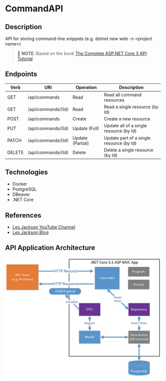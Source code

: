 # CommandAPI

## Description
API for storing command-line snippets (e.g. dotnet new web -n &lt;project name>)

>💁 **NOTE**: Based on the book [The Complete ASP.NET Core 3 API Tutorial](https://www.amazon.com/stores/Les-Jackson/author/B084L9B8CB?ref=ap_rdr&store_ref=ap_rdr&isDramIntegrated=true&shoppingPortalEnabled=true)

## Endpoints

| Verb   | URI                  | Operation       | Description                                |
|--------|----------------------|-----------------|--------------------------------------------|
| GET    | /api/commands        | Read            | Read all command resources                  |
| GET    | /api/commands/{Id}   | Read            | Read a single resource (by Id)              |
| POST   | /api/commands        | Create          | Create a new resource                       |
| PUT    | /api/commands/{Id}   | Update (Full)   | Update all of a single resource (by Id)     |
| PATCH  | /api/commands/{Id}   | Update (Partial)| Update part of a single resource (by Id)    |
| DELETE | /api/commands/{Id}   | Delete          | Delete a single resource (by Id)            |

## Technologies
- Docker
- PostgreSQL
- DBeaver
- .NET Core

## References
- [Les Jackson YouTube Channel](https://www.youtube.com/@binarythistle/playlists) 
- [Les Jackson Blog](https://dotnetplaybook.com/)

## API Application Architecture
![API Application Architecture](images/api-application-architecture.png)
